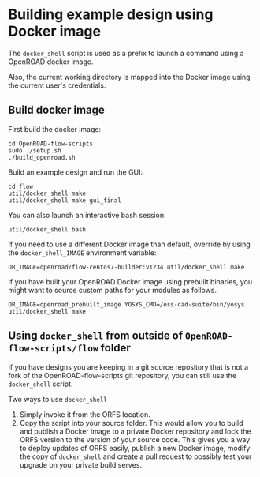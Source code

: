 Building example design using Docker image
==========================================

The `docker_shell` script is used as a prefix to launch a command using a OpenROAD docker image.

Also, the current working directory is mapped into the Docker image using the current user's credentials.

Build docker image
------------------

First build the docker image:

```
cd OpenROAD-flow-scripts
sudo ./setup.sh
./build_openroad.sh
```

Build an example design and run the GUI:

```
cd flow
util/docker_shell make
util/docker_shell make gui_final
```

You can also launch an interactive bash session:

```
util/docker_shell bash
```

If you need to use a different Docker image than default, override by using the `docker_shell_IMAGE`
environment variable:

```
OR_IMAGE=openroad/flow-centos7-builder:v1234 util/docker_shell make
```

If you have built your OpenROAD Docker image using prebuilt binaries, 
you might want to source custom paths for your modules as follows.

```
OR_IMAGE=openroad_prebuilt_image YOSYS_CMD=/oss-cad-suite/bin/yosys util/docker_shell make
```

Using `docker_shell` from outside of `OpenROAD-flow-scripts/flow` folder
------------------------------------------------------------------------

If you have designs you are keeping in a git source repository that is not
a fork of the OpenROAD-flow-scripts git repository, you can still use
the `docker_shell` script.

Two ways to use `docker_shell`

1. Simply invoke it from the ORFS location.
2. Copy the script into your source folder. This would allow you
   to build and publish a Docker image to a private Docker repository
   and lock the ORFS version to the version of your source code. This
   gives you a way to deploy updates of ORFS
   easily, publish a new Docker image, modify the copy of `docker_shell`
   and create a pull request to possibly test your upgrade on your private
   build serves.
